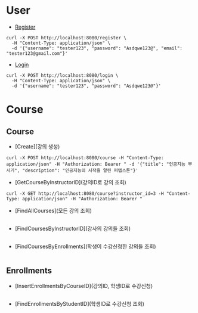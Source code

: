 # User
* [Register](회원가입)
```
curl -X POST http://localhost:8080/register \
  -H "Content-Type: application/json" \
  -d '{"username": "tester123", "password": "Asdqwe123@", "email": "tester123@gmail.com"}'
```

* [Login](로그인)
```
curl -X POST http://localhost:8080/login \
  -H "Content-Type: application/json" \
  -d '{"username": "tester123", "password": "Asdqwe123@"}'
```

# Course 

## Course
* [Create](강의 생성)
```
curl -X POST http://localhost:8080/course -H "Content-Type: application/json" -H "Authorization: Bearer " -d '{"title": "인공지능 뿌시기", "description": "인공지능의 시작을 알린 퍼텝스톤"}'
```

* [GetCourseByInstructorID](강의ID로 강의 조회)
```
curl -X GET http://localhost:8080/course?instructor_id=3 -H "Content-Type: application/json" -H "Authorization: Bearer "
```

* [FindAllCourses](모든 강의 조회)
```
```

* [FindCoursesByInstructorID](강사의 강의들 조회)
```
```

* [FindCoursesByEnrollments](학생이 수강신청한 강의들 조회)
```
```

## Enrollments
* [InsertEnrollmentsByCourseID](강의ID, 학생ID로 수강신청)
```
```

* [FindEnrollmentsByStudentID](학생ID로 수강신청 조회)
```
```
